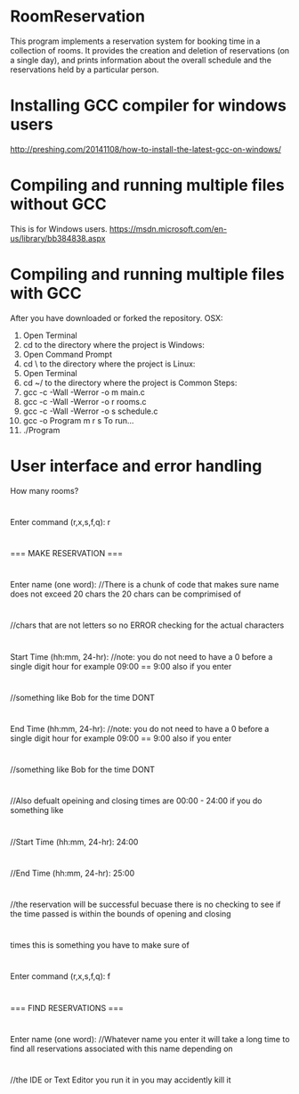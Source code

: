# RoomReservation
This program implements a reservation system for booking time in a collection of rooms.  It provides the creation and deletion of reservations (on a single day), and prints information about the overall schedule and the reservations held by a particular person. 
# Installing GCC compiler for windows users
http://preshing.com/20141108/how-to-install-the-latest-gcc-on-windows/
# Compiling and running multiple files without GCC
This is for Windows users. https://msdn.microsoft.com/en-us/library/bb384838.aspx
# Compiling and running multiple files with GCC
After you have downloaded or forked the repository.
OSX:
1. Open Terminal 
2. cd to the directory where the project is
Windows:
1. Open Command Prompt
2. cd \ to the directory where the project is
Linux:
1. Open Terminal
2. cd ~/ to the directory where the project is
Common Steps:
1. gcc -c -Wall -Werror -o m main.c
2. gcc -c -Wall -Werror -o r rooms.c
3. gcc -c -Wall -Werror -o s schedule.c
4. gcc -o Program m r s
To run...
5. ./Program
# User interface and error handling
How many rooms?
#
Enter command (r,x,s,f,q): r 
#
=== MAKE RESERVATION ===
#
Enter name (one word): //There is a chunk of code that makes sure name does not exceed 20 chars the 20 chars can be comprimised of 
#
//chars that are not letters so no ERROR checking for the actual characters
#
Start Time (hh:mm, 24-hr): //note: you do not need to have a 0 before a single digit hour for example 09:00 == 9:00 also if you enter
#
//something like Bob for the time DONT
#
End Time (hh:mm, 24-hr): //note: you do not need to have a 0 before a single digit hour for example 09:00 == 9:00 also if you enter
#
//something like Bob for the time DONT
#
//Also defualt opeining and closing times are 00:00 - 24:00 if you do something like 
#
//Start Time (hh:mm, 24-hr): 24:00
#
//End Time (hh:mm, 24-hr): 25:00 
#
//the reservation will be successful becuase there is no checking to see if the time passed is within the bounds of opening and closing
#
times this is something you have to make sure of
#
Enter command (r,x,s,f,q): f
#
=== FIND RESERVATIONS ===
#
Enter name (one word): //Whatever name you enter it will take a long time to find all reservations associated with this name depending on
#
//the IDE or Text Editor you run it in you may accidently kill it










